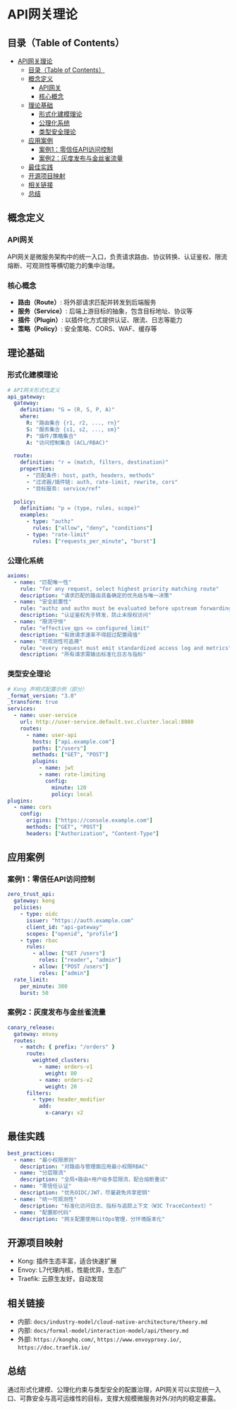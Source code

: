 # API网关理论

## 目录（Table of Contents）

- [API网关理论](#api网关理论)
  - [目录（Table of Contents）](#目录table-of-contents)
  - [概念定义](#概念定义)
    - [API网关](#api网关)
    - [核心概念](#核心概念)
  - [理论基础](#理论基础)
    - [形式化建模理论](#形式化建模理论)
    - [公理化系统](#公理化系统)
    - [类型安全理论](#类型安全理论)
  - [应用案例](#应用案例)
    - [案例1：零信任API访问控制](#案例1零信任api访问控制)
    - [案例2：灰度发布与金丝雀流量](#案例2灰度发布与金丝雀流量)
  - [最佳实践](#最佳实践)
  - [开源项目映射](#开源项目映射)
  - [相关链接](#相关链接)
  - [总结](#总结)

## 概念定义

### API网关

API网关是微服务架构中的统一入口，负责请求路由、协议转换、认证鉴权、限流熔断、可观测性等横切能力的集中治理。

### 核心概念

- **路由（Route）**: 将外部请求匹配并转发到后端服务
- **服务（Service）**: 后端上游目标的抽象，包含目标地址、协议等
- **插件（Plugin）**: 以插件化方式提供认证、限流、日志等能力
- **策略（Policy）**: 安全策略、CORS、WAF、缓存等

## 理论基础

### 形式化建模理论

```yaml
# API网关形式化定义
api_gateway:
  gateway:
    definition: "G = (R, S, P, A)"
    where:
      R: "路由集合 {r1, r2, ..., rn}"
      S: "服务集合 {s1, s2, ..., sm}"
      P: "插件/策略集合"
      A: "访问控制集合 (ACL/RBAC)"
  
  route:
    definition: "r = (match, filters, destination)"
    properties:
      - "匹配条件: host, path, headers, methods"
      - "过滤器/插件链: auth, rate-limit, rewrite, cors"
      - "目标服务: service/ref"
  
  policy:
    definition: "p = (type, rules, scope)"
    examples:
      - type: "authz"
        rules: ["allow", "deny", "conditions"]
      - type: "rate-limit"
        rules: ["requests_per_minute", "burst"]
```

### 公理化系统

```yaml
axioms:
  - name: "匹配唯一性"
    rule: "for any request, select highest priority matching route"
    description: "请求匹配的路由具备确定的优先级与唯一决策"
  - name: "安全前置性"
    rule: "authz and authn must be evaluated before upstream forwarding"
    description: "认证鉴权先于转发，防止未授权访问"
  - name: "限流守恒"
    rule: "effective_qps <= configured_limit"
    description: "有效请求速率不得超过配置阈值"
  - name: "可观测性可追溯"
    rule: "every request must emit standardized access log and metrics"
    description: "所有请求需输出标准化日志与指标"
```

### 类型安全理论

```yaml
# Kong 声明式配置示例（部分）
_format_version: "3.0"
_transform: true
services:
  - name: user-service
    url: http://user-service.default.svc.cluster.local:8080
    routes:
      - name: user-api
        hosts: ["api.example.com"]
        paths: ["/users"]
        methods: ["GET", "POST"]
        plugins:
          - name: jwt
          - name: rate-limiting
            config:
              minute: 120
              policy: local
plugins:
  - name: cors
    config:
      origins: ["https://console.example.com"]
      methods: ["GET", "POST"]
      headers: ["Authorization", "Content-Type"]
```

## 应用案例

### 案例1：零信任API访问控制

```yaml
zero_trust_api:
  gateway: kong
  policies:
    - type: oidc
      issuer: "https://auth.example.com"
      client_id: "api-gateway"
      scopes: ["openid", "profile"]
    - type: rbac
      rules:
        - allow: ["GET /users"]
          roles: ["reader", "admin"]
        - allow: ["POST /users"]
          roles: ["admin"]
  rate_limit:
    per_minute: 300
    burst: 50
```

### 案例2：灰度发布与金丝雀流量

```yaml
canary_release:
  gateway: envoy
  routes:
    - match: { prefix: "/orders" }
      route:
        weighted_clusters:
          - name: orders-v1
            weight: 80
          - name: orders-v2
            weight: 20
      filters:
        - type: header_modifier
          add:
            x-canary: v2
```

## 最佳实践

```yaml
best_practices:
  - name: "最小权限原则"
    description: "对路由与管理面应用最小权限RBAC"
  - name: "分层限流"
    description: "全局+路由+用户级多层限流，配合熔断重试"
  - name: "零信任认证"
    description: "优先OIDC/JWT，尽量避免共享密钥"
  - name: "统一可观测性"
    description: "标准化访问日志、指标与追踪上下文（W3C TraceContext）"
  - name: "配置即代码"
    description: "网关配置使用GitOps管理，分环境版本化"
```

## 开源项目映射

- Kong: 插件生态丰富，适合快速扩展
- Envoy: L7代理内核，性能优异，生态广
- Traefik: 云原生友好，自动发现

## 相关链接

- 内部: `docs/industry-model/cloud-native-architecture/theory.md`
- 内部: `docs/formal-model/interaction-model/api/theory.md`
- 外部: `https://konghq.com/`, `https://www.envoyproxy.io/`, `https://doc.traefik.io/`

## 总结

通过形式化建模、公理化约束与类型安全的配置治理，API网关可以实现统一入口、可靠安全与高可运维性的目标，支撑大规模微服务对外/对内的稳定暴露。

